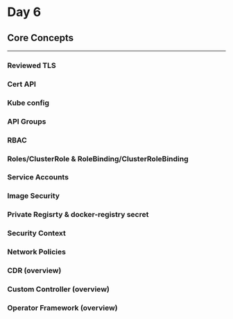 # Day 6

## **Core Concepts**

---

### **Reviewed TLS**

### **Cert API**

### **Kube config**

### **API Groups**

### **RBAC**

### **Roles/ClusterRole & RoleBinding/ClusterRoleBinding**

### **Service Accounts**

### **Image Security**

### **Private Regisrty & docker-registry secret**

### **Security Context**

### **Network Policies**

### **CDR (overview)**

### **Custom Controller (overview)**

### **Operator Framework (overview)**